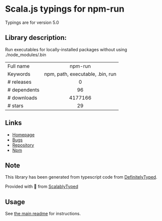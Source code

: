 
# Scala.js typings for npm-run

Typings are for version 5.0

## Library description:
Run executables for locally-installed packages without using ./node_modules/.bin

|                    |                 |
| ------------------ | :-------------: |
| Full name          | npm-run |
| Keywords           | npm, path, executable, .bin, run |
| # releases         | 0 |
| # dependents       | 96 |
| # downloads        | 4177166 |
| # stars            | 29 |

## Links
- [Homepage](https://github.com/timoxley/npm-run)
- [Bugs](https://github.com/timoxley/npm-run/issues)
- [Repository](https://github.com/timoxley/npm-run)
- [Npm](https://www.npmjs.com/package/npm-run)
    


## Note
This library has been generated from typescript code from [DefinitelyTyped](https://definitelytyped.org).

Provided with :purple_heart: from [ScalablyTyped](https://github.com/oyvindberg/ScalablyTyped)

## Usage
See [the main readme](../../readme.md) for instructions.



